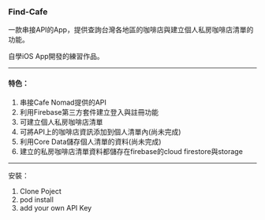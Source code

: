 ### Find-Cafe

一款串接API的App，提供查詢台灣各地區的咖啡店與建立個人私房咖啡店清單的功能。

自學iOS App開發的練習作品。

------

#### 特色：

1. 串接Cafe Nomad提供的API
2. 利用Firebase第三方套件建立登入與註冊功能
3. 可建立個人私房咖啡店清單
4. 可將API上的咖啡店資訊添加到個人清單內(尚未完成)
5. 利用Core Data儲存個人清單的資料(尚未完成)
6. 建立的私房咖啡店清單資料都儲存在firebase的cloud firestore與storage

------

安裝：

1. Clone Poject
2. pod install
3. add your own API Key




